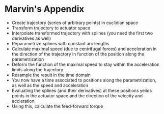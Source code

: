 Marvin's Appendix
=================

- Create trajectory (series of arbitrary points) in euclidian space
- Transform trajectory to actuator space
- Interpolate transformed trajectory with splines (you need the first two derivatives as well)
- Reparametrize splines with constant arc lengths
- Calculate maximal speed (due to centrifugal forces) and acceleration in the direction of the trajectory in function of the position along the parametrization
- Deform the function of the maximal speed to stay within the acceleration limits along the trajectory
- Resample the result in the time domain
- You now have a time associated to positions along the parametrization, as well as the speed and acceleration
- Evaluating the splines (and their derivatives) at these positions yeilds points in the actuator space and the direction of the velocity and accleration
- Using this, calculate the feed-forward torque
